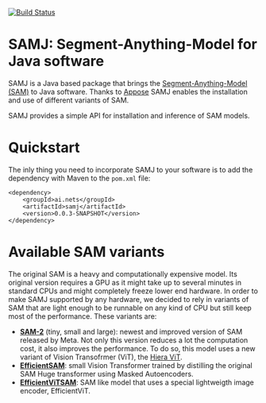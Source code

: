 [![Build Status](https://github.com/segment-anything-models-java/SAMJ/actions/workflows/build.yml/badge.svg)](https://github.com/segment-anything-models-java/SAMJ/actions/workflows/build.yml)



# SAMJ: Segment-Anything-Model for Java software
SAMJ is a Java based package that brings the [Segment-Anything-Model (SAM)](https://github.com/facebookresearch/segment-anything) to Java software. Thanks to [Appose](https://github.com/apposed/appose) SAMJ enables the installation and use of different variants of SAM.

SAMJ provides a simple API for installation and inference of SAM models.

# Quickstart
The inly thing you need to incorporate SAMJ to your software is to add the dependency with Maven to the `pom.xml` file:

```
<dependency>
	<groupId>ai.nets</groupId>
	<artifactId>samj</artifactId>
	<version>0.0.3-SNAPSHOT</version>
</dependency>
```

# Available SAM variants
The original SAM is a heavy and computationally expensive model. Its original version requires a GPU as it might take up to several minutes in standard CPUs and might completely freeze lower end hardware. In order to make SAMJ supported by any hardware, we decided to rely in variants of SAM that are light enough to be runnable on any kind of CPU but still keep most of the performance. These variants are:
* [**SAM-2**](https://github.com/facebookresearch/sam2) (tiny, small and large): newest and improved version of SAM released by Meta. Not only this version reduces a lot the computation cost, it also improves the performance. To do so, this model uses a new variant of Vision Transofrmer (ViT), the [Hiera ViT](https://github.com/facebookresearch/hiera).
* [**EfficientSAM**](https://github.com/yformer/EfficientSAM): small Vision Transformer trained by distilling the original SAM Huge transformer using Masked Autoencoders.
* [**EfficientViTSAM**](https://github.com/mit-han-lab/efficientvit): SAM like model that uses a special lightweigth image encoder, EfficientViT.
